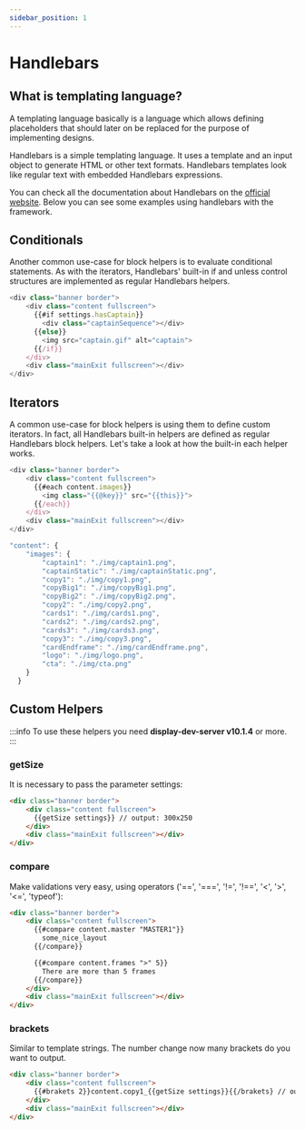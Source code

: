 ```yaml
---
sidebar_position: 1
---
```


# Handlebars

## What is templating language?
A templating language basically is a language which allows defining placeholders that should later on be replaced for the purpose of implementing designs.

Handlebars is a simple templating language. It uses a template and an input object to generate HTML or other text formats. Handlebars templates look like regular text with embedded Handlebars expressions.

You can check all the documentation about Handlebars on the [official website](https://handlebarsjs.com/guide/#what-is-handlebars). Below you can see some examples using handlebars with the framework.

## Conditionals

Another common use-case for block helpers is to evaluate conditional statements. As with the iterators, Handlebars' built-in if and unless control structures are implemented as regular Handlebars helpers.

```js title="/src/shared/index.hbs" {3,5,7}
<div class="banner border">
    <div class="content fullscreen">
      {{#if settings.hasCaptain}}
        <div class="captainSequence"></div>
      {{else}}
        <img src="captain.gif" alt="captain">
      {{/if}}
    </div>
    <div class="mainExit fullscreen"></div>
</div>
```

## Iterators

A common use-case for block helpers is using them to define custom iterators. In fact, all Handlebars built-in helpers are defined as regular Handlebars block helpers. Let's take a look at how the built-in each helper works.

```js title="/src/shared/index.hbs" {3,5}
<div class="banner border">
    <div class="content fullscreen">
      {{#each content.images}}
        <img class="{{@key}}" src="{{this}}">
      {{/each}}
    </div>
    <div class="mainExit fullscreen"></div>
</div>
```


```js title="/src/300x250/.richmediarc"
"content": {
    "images": {
        "captain1": "./img/captain1.png",
        "captainStatic": "./img/captainStatic.png",
        "copy1": "./img/copy1.png",
        "copyBig1": "./img/copyBig1.png",
        "copyBig2": "./img/copyBig2.png",
        "copy2": "./img/copy2.png",
        "cards1": "./img/cards1.png",
        "cards2": "./img/cards2.png",
        "cards3": "./img/cards3.png",
        "copy3": "./img/copy3.png",
        "cardEndframe": "./img/cardEndframe.png",
        "logo": "./img/logo.png",
        "cta": "./img/cta.png"
    }
  }
```

## Custom Helpers

:::info
To use these helpers you need **display-dev-server v10.1.4** or more.
:::

### getSize

It is necessary to pass the parameter settings:

```html title="/src/shared/index.hbs" {3}
<div class="banner border">
    <div class="content fullscreen">
      {{getSize settings}} // output: 300x250
    </div>
    <div class="mainExit fullscreen"></div>
</div>
```

### compare

Make validations very easy, using operators ('==', '===', '!=', '!==', '<', '>', '<=', 'typeof'):

```html title="/src/shared/index.hbs" {3,5,7,9}
<div class="banner border">
    <div class="content fullscreen">
      {{#compare content.master "MASTER1"}}
        some_nice_layout
      {{/compare}}

      {{#compare content.frames ">" 5}}
        There are more than 5 frames
      {{/compare}}
    </div>
    <div class="mainExit fullscreen"></div>
</div>
```

### brackets

Similar to template strings. The number change now many brackets do you want to output.


```html title="/src/shared/index.hbs" {3}
<div class="banner border">
    <div class="content fullscreen">
      {{#brakets 2}}content.copy1_{{getSize settings}}{{/brakets} // output: {{content.copy1_300x250}}
    </div>
    <div class="mainExit fullscreen"></div>
</div>
```